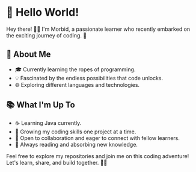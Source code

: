 # 👋 Hello World!

Hey there! 👨‍💻 I'm Morbid, a passionate learner who recently embarked on the exciting journey of coding. 🚀

## 🌱 About Me

- 🎓 Currently learning the ropes of programming.
- 💡 Fascinated by the endless possibilities that code unlocks.
- 🌐 Exploring different languages and technologies.


## 📚 What I'm Up To
- ☕ Learning Java currently.
- 🌱 Growing my coding skills one project at a time.
- 🤝 Open to collaboration and eager to connect with fellow learners.
- 📖 Always reading and absorbing new knowledge.


Feel free to explore my repositories and join me on this coding adventure! Let's learn, share, and build together. 🚧✨

<!---
DryMorbid/DryMorbid is a ✨ special ✨ repository because its `README.md` (this file) appears on your GitHub profile.
You can click the Preview link to take a look at your changes.
--->
